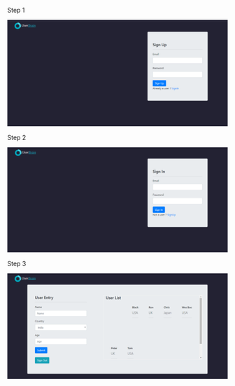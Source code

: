 Step 1
<p align="center">
  <img src="https://github.com/4bhishekKasam/Firebase-Authentication/blob/master/fb1.PNG"  width="800"/>
 </p>
Step 2
<p align="center">
  <img src="https://github.com/4bhishekKasam/Firebase-Authentication/blob/master/fb2.PNG"  width="800"/>
 </p>
Step 3
<p align="center">
  <img src="https://github.com/4bhishekKasam/Firebase-Authentication/blob/master/fb3.PNG"  width="800"/>
 </p>


